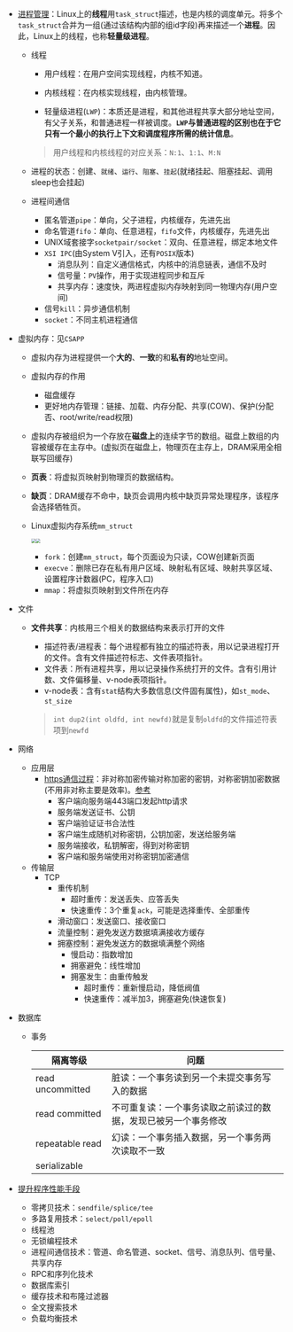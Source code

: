 * [进程管理](https://mp.weixin.qq.com/s/YXl6WZVzRKCfxzerJWyfrg)：Linux上的**线程**用`task_struct`描述，也是内核的调度单元。将多个`task_struct`合并为一组(通过该结构内部的组id字段)再来描述一个**进程**。因此，Linux上的线程，也称**轻量级进程**。

  * 线程

    * 用户线程：在用户空间实现线程，内核不知道。
    * 内核线程：在内核实现线程，由内核管理。

    * 轻量级进程(`LWP`)：本质还是进程，和其他进程共享大部分地址空间，有父子关系，和普通进程一样被调度。**`LWP`与普通进程的区别也在于它只有一个最小的执行上下文和调度程序所需的统计信息**。

    > 用户线程和内核线程的对应关系：`N:1`、`1:1`、`M:N`

  * 进程的状态：创建、`就绪`、`运行`、`阻塞`、`挂起`(就绪挂起、阻塞挂起、调用sleep也会挂起)

  * 进程间通信
    * 匿名管道`pipe`：单向，父子进程，内核缓存，先进先出
    * 命名管道`fifo`：单向、任意进程，`fifo`文件，内核缓存，先进先出
    * UNIX域套接字`socketpair/socket`：双向、任意进程，绑定本地文件                         
    * `XSI IPC`(由System V引入，还有`POSIX`版本) 
      * 消息队列：自定义通信格式，内核中的消息链表，通信不及时
      * 信号量：`PV`操作，用于实现进程同步和互斥
      * 共享内存：速度快，两进程虚拟内存映射到同一物理内存(用户空间)
    * 信号`kill`：异步通信机制
    * `socket`：不同主机进程通信

* 虚拟内存：见`CSAPP`

  * 虚拟内存为进程提供一个**大的**、**一致**的和**私有的**地址空间。

  * 虚拟内存的作用

    * 磁盘缓存
    * 更好地内存管理：链接、加载、内存分配、共享(COW)、保护(分配否、root/write/read权限)

  * 虚拟内存被组织为一个存放在**磁盘上**的连续字节的数组。磁盘上数组的内容被缓存在主存中。(虚拟页在磁盘上，物理页在主存上，DRAM采用全相联写回缓存)

  * **页表**：将虚拟页映射到物理页的数据结构。

  * **缺页**：DRAM缓存不命中，缺页会调用内核中缺页异常处理程序，该程序会选择牺牲页。

  * Linux虚拟内存系统`mm_struct`

    <img src="https://img-blog.csdnimg.cn/20190903100346242.png?x-oss-process=image/watermark,type_ZmFuZ3poZW5naGVpdGk,shadow_10,text_aHR0cHM6Ly9ibG9nLmNzZG4ubmV0L3psNjQ4MTAzMw==,size_16,color_FFFFFF,t_70" style="zoom:50%;" /><img src="https://img-blog.csdnimg.cn/20190903102440501.png?x-oss-process=image/watermark,type_ZmFuZ3poZW5naGVpdGk,shadow_10,text_aHR0cHM6Ly9ibG9nLmNzZG4ubmV0L3psNjQ4MTAzMw==,size_16,color_FFFFFF,t_70" style="zoom:50%;" />

    * `fork`：创建`mm_struct`，每个页面设为只读，COW创建新页面
    * `execve`：删除已存在私有用户区域、映射私有区域、映射共享区域、设置程序计数器(PC，程序入口)
    * `mmap`：将虚拟页映射到文件所在内存

* 文件

  * **文件共享**：内核用三个相关的数据结构来表示打开的文件

    * 描述符表/进程表：每个进程都有独立的描述符表，用以记录进程打开的文件。含有文件描述符标志、文件表项指针。
    * 文件表：所有进程共享，用以记录操作系统打开的文件。含有引用计数、文件偏移量、v-node表项指针。
    * v-node表：含有`stat`结构大多数信息(文件固有属性)，如`st_mode`、`st_size`

    > `int dup2(int oldfd, int newfd)`就是复制`oldfd`的文件描述符表项到`newfd`

* 网络

  * 应用层
    * [https通信过程](https://blog.csdn.net/weixin_44233929/article/details/105850317)：非对称加密传输对称加密的密钥，对称密钥加密数据(不用非对称主要是效率)。[参考](https://zhuanlan.zhihu.com/p/36981565)
      * 客户端向服务端443端口发起http请求
      * 服务端发送证书、公钥
      * 客户端验证证书合法性
      * 客户端生成随机对称密钥，公钥加密，发送给服务端
      * 服务端接收，私钥解密，得到对称密钥
      * 客户端和服务端使用对称密钥加密通信
  * 传输层
    * TCP
      * 重传机制
        * 超时重传：发送丢失、应答丢失
        * 快速重传：3个重复`ack`，可能是选择重传、全部重传
      * 滑动窗口：发送窗口、接收窗口
      * 流量控制：避免发送方数据填满接收方缓存
      * 拥塞控制：避免发送方的数据填满整个网络
        * 慢启动：指数增加
        * 拥塞避免：线性增加
        * 拥塞发生：由重传触发
          * 超时重传：重新慢启动，降低阀值
          * 快速重传：减半加3，拥塞避免(快速恢复)

* 数据库

  * 事务

    | 隔离等级         | 问题                                                         |
    | ---------------- | ------------------------------------------------------------ |
    | read uncommitted | 脏读：一个事务读到另一个未提交事务写入的数据                 |
    | read committed   | 不可重复读：一个事务读取之前读过的数据，发现已被另一个事务修改 |
    | repeatable read  | 幻读：一个事务插入数据，另一个事务两次读取不一致             |
    | serializable     |                                                              |

* [提升程序性能手段](https://mp.weixin.qq.com/s/QESU-0wWVP4EsMS629awpw)
  
  * 零拷贝技术：`sendfile/splice/tee`
  * 多路复用技术：`select/poll/epoll`
  * 线程池
  * 无锁编程技术
  * 进程间通信技术：管道、命名管道、socket、信号、消息队列、信号量、共享内存
  * RPC和序列化技术
  * 数据库索引
  * 缓存技术和布隆过滤器
  * 全文搜索技术
  * 负载均衡技术

